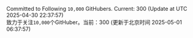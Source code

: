 Committed to Following `10,000` GitHubers. Current: <!-- FOLLOWING_COUNT -->300<!-- FOLLOWING_COUNT --> (Update at UTC <!-- LAST_UPDATED -->2025-04-30 22:37:57<!-- LAST_UPDATED -->)<br>
致力于关注`10,000`个GitHuber。当前：<!-- FOLLOWING_COUNT -->300<!-- FOLLOWING_COUNT --> (更新于北京时间 <!-- LAST_UPDATED_CST -->2025-05-01 06:37:57<!-- LAST_UPDATED_CST -->)
